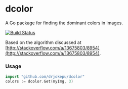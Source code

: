 # dcolor
A Go package for finding the dominant colors in images.

[![Build Status](https://travis-ci.org/drjokepu/dcolor.svg?branch=master)](https://travis-ci.org/drjokepu/dcolor)

Based on the algorithm discussed at [http://stackoverflow.com/a/13675803/8954](http://stackoverflow.com/a/13675803/8954).

### Usage

```go
import "github.com/drjokepu/dcolor"
colors := dcolor.Get(myImg, 3)
```